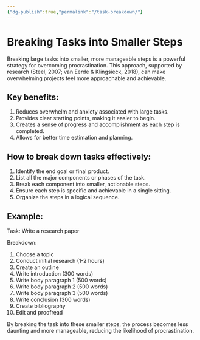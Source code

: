```yaml
---
{"dg-publish":true,"permalink":"/task-breakdown/"}
---
```


# Breaking Tasks into Smaller Steps

Breaking large tasks into smaller, more manageable steps is a powerful strategy for overcoming procrastination. This approach, supported by research (Steel, 2007; van Eerde & Klingsieck, 2018), can make overwhelming projects feel more approachable and achievable.

## Key benefits:

1. Reduces overwhelm and anxiety associated with large tasks.
2. Provides clear starting points, making it easier to begin.
3. Creates a sense of progress and accomplishment as each step is completed.
4. Allows for better time estimation and planning.

## How to break down tasks effectively:

1. Identify the end goal or final product.
2. List all the major components or phases of the task.
3. Break each component into smaller, actionable steps.
4. Ensure each step is specific and achievable in a single sitting.
5. Organize the steps in a logical sequence.

## Example:

Task: Write a research paper

Breakdown:
1. Choose a topic
2. Conduct initial research (1-2 hours)
3. Create an outline
4. Write introduction (300 words)
5. Write body paragraph 1 (500 words)
6. Write body paragraph 2 (500 words)
7. Write body paragraph 3 (500 words)
8. Write conclusion (300 words)
9. Create bibliography
10. Edit and proofread

By breaking the task into these smaller steps, the process becomes less daunting and more manageable, reducing the likelihood of procrastination.
